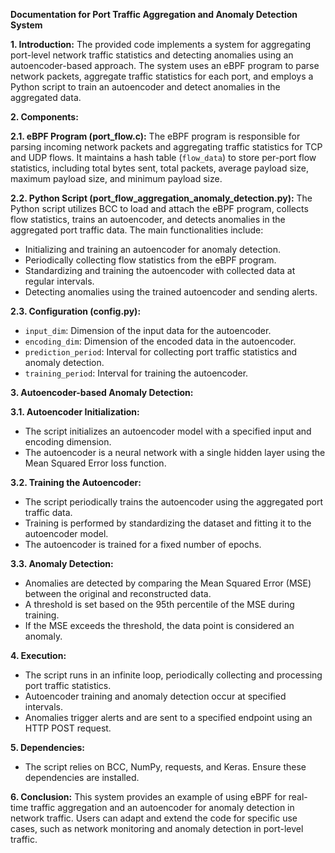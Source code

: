 **Documentation for Port Traffic Aggregation and Anomaly Detection System**

**1. Introduction:**
The provided code implements a system for aggregating port-level network traffic statistics and detecting anomalies using an autoencoder-based approach. The system uses an eBPF program to parse network packets, aggregate traffic statistics for each port, and employs a Python script to train an autoencoder and detect anomalies in the aggregated data.

**2. Components:**

**2.1. eBPF Program (port_flow.c):**
The eBPF program is responsible for parsing incoming network packets and aggregating traffic statistics for TCP and UDP flows. It maintains a hash table (`flow_data`) to store per-port flow statistics, including total bytes sent, total packets, average payload size, maximum payload size, and minimum payload size.

**2.2. Python Script (port_flow_aggregation_anomaly_detection.py):**
The Python script utilizes BCC to load and attach the eBPF program, collects flow statistics, trains an autoencoder, and detects anomalies in the aggregated port traffic data. The main functionalities include:

- Initializing and training an autoencoder for anomaly detection.
- Periodically collecting flow statistics from the eBPF program.
- Standardizing and training the autoencoder with collected data at regular intervals.
- Detecting anomalies using the trained autoencoder and sending alerts.

**2.3. Configuration (config.py):**
- `input_dim`: Dimension of the input data for the autoencoder.
- `encoding_dim`: Dimension of the encoded data in the autoencoder.
- `prediction_period`: Interval for collecting port traffic statistics and anomaly detection.
- `training_period`: Interval for training the autoencoder.

**3. Autoencoder-based Anomaly Detection:**

**3.1. Autoencoder Initialization:**
- The script initializes an autoencoder model with a specified input and encoding dimension.
- The autoencoder is a neural network with a single hidden layer using the Mean Squared Error loss function.

**3.2. Training the Autoencoder:**
- The script periodically trains the autoencoder using the aggregated port traffic data.
- Training is performed by standardizing the dataset and fitting it to the autoencoder model.
- The autoencoder is trained for a fixed number of epochs.

**3.3. Anomaly Detection:**
- Anomalies are detected by comparing the Mean Squared Error (MSE) between the original and reconstructed data.
- A threshold is set based on the 95th percentile of the MSE during training.
- If the MSE exceeds the threshold, the data point is considered an anomaly.

**4. Execution:**
- The script runs in an infinite loop, periodically collecting and processing port traffic statistics.
- Autoencoder training and anomaly detection occur at specified intervals.
- Anomalies trigger alerts and are sent to a specified endpoint using an HTTP POST request.

**5. Dependencies:**
- The script relies on BCC, NumPy, requests, and Keras. Ensure these dependencies are installed.

**6. Conclusion:**
This system provides an example of using eBPF for real-time traffic aggregation and an autoencoder for anomaly detection in network traffic. Users can adapt and extend the code for specific use cases, such as network monitoring and anomaly detection in port-level traffic.

